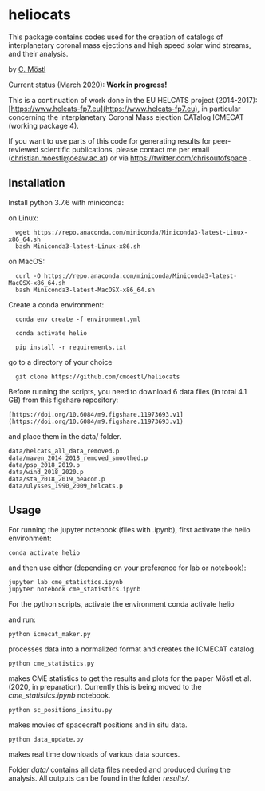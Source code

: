 # heliocats


This package contains codes used for the creation of catalogs of interplanetary coronal mass ejections and high speed solar wind streams, and their analysis. 

by [C. Möstl](https://www.iwf.oeaw.ac.at/en/user-site/christian-moestl/)

Current status (March 2020): **Work in progress!** 

This is a continuation of work done in the EU HELCATS project (2014-2017): 
[https://www.helcats-fp7.eu](https://www.helcats-fp7.eu), in particular concerning 
the Interplanetary Coronal Mass ejection CATalog ICMECAT (working package 4).

If you want to use parts of this code for generating results for peer-reviewed scientific publications, please contact me per email (christian.moestl@oeaw.ac.at) or via https://twitter.com/chrisoutofspace .



## Installation 

Install python 3.7.6 with miniconda:

on Linux:

	  wget https://repo.anaconda.com/miniconda/Miniconda3-latest-Linux-x86_64.sh
	  bash Miniconda3-latest-Linux-x86.sh

on MacOS:

	  curl -O https://repo.anaconda.com/miniconda/Miniconda3-latest-MacOSX-x86_64.sh
	  bash Miniconda3-latest-MacOSX-x86_64.sh

Create a conda environment:

	  conda env create -f environment.yml

	  conda activate helio

	  pip install -r requirements.txt
	  
go to a directory of your choice

	  git clone https://github.com/cmoestl/heliocats
	  


Before running the scripts, you need to download 6 data files (in total 4.1 GB) from this 
figshare repository:

    [https://doi.org/10.6084/m9.figshare.11973693.v1](https://doi.org/10.6084/m9.figshare.11973693.v1)

and place them in the data/ folder.

    data/helcats_all_data_removed.p
    data/maven_2014_2018_removed_smoothed.p
    data/psp_2018_2019.p
    data/wind_2018_2020.p
    data/sta_2018_2019_beacon.p
    data/ulysses_1990_2009_helcats.p
    
    	  

## Usage

For running the jupyter notebook (files with .ipynb), first activate the helio environment:

    conda activate helio
    
and then use either (depending on your preference for lab or notebook):

    jupyter lab cme_statistics.ipynb
    jupyter notebook cme_statistics.ipynb


For the python scripts, activate the environment 
    conda activate helio

and run:

    python icmecat_maker.py

processes data into a normalized format and creates the ICMECAT catalog.

    python cme_statistics.py
    
makes CME statistics to get the results and plots for the paper Möstl et al. (2020, in preparation). 
Currently this is being moved to the *cme_statistics.ipynb* notebook.

    python sc_positions_insitu.py

makes movies of spacecraft positions and in situ data.

    python data_update.py
    
makes real time downloads of various data sources.


Folder *data/* contains all data files needed and produced during the analysis. 
All outputs can be found in the folder *results/*.

